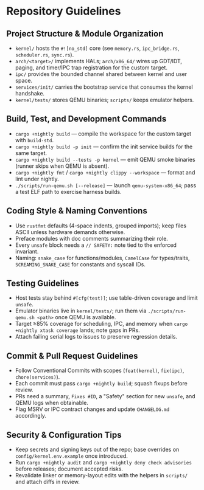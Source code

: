 # Repository Guidelines

## Project Structure & Module Organization
- `kernel/` hosts the `#![no_std]` core (see `memory.rs`, `ipc_bridge.rs`, `scheduler.rs`, `sync.rs`).
- `arch/<target>/` implements HALs; `arch/x86_64/` wires up GDT/IDT, paging, and timer/IPC trap registration for the custom target.
- `ipc/` provides the bounded channel shared between kernel and user space.
- `services/init/` carries the bootstrap service that consumes the kernel handshake.
- `kernel/tests/` stores QEMU binaries; `scripts/` keeps emulator helpers.

## Build, Test, and Development Commands
- `cargo +nightly build` — compile the workspace for the custom target with `build-std`.
- `cargo +nightly build -p init` — confirm the init service builds for the same target.
- `cargo +nightly build --tests -p kernel` — emit QEMU smoke binaries (runner skips when QEMU is absent).
- `cargo +nightly fmt` / `cargo +nightly clippy --workspace` — format and lint under nightly.
- `./scripts/run-qemu.sh [--release]` — launch `qemu-system-x86_64`; pass a test ELF path to exercise harness builds.

## Coding Style & Naming Conventions
- Use `rustfmt` defaults (4-space indents, grouped imports); keep files ASCII unless hardware demands otherwise.
- Preface modules with doc comments summarizing their role.
- Every `unsafe` block needs a `// SAFETY:` note tied to the enforced invariant.
- Naming: `snake_case` for functions/modules, `CamelCase` for types/traits, `SCREAMING_SNAKE_CASE` for constants and syscall IDs.

## Testing Guidelines
- Host tests stay behind `#[cfg(test)]`; use table-driven coverage and limit `unsafe`.
- Emulator binaries live in `kernel/tests/`; run them via `./scripts/run-qemu.sh <path>` once QEMU is available.
- Target ≥85% coverage for scheduling, IPC, and memory when `cargo +nightly xtask coverage` lands; note gaps in PRs.
- Attach failing serial logs to issues to preserve regression details.

## Commit & Pull Request Guidelines
- Follow Conventional Commits with scopes (`feat(kernel)`, `fix(ipc)`, `chore(services)`).
- Each commit must pass `cargo +nightly build`; squash fixups before review.
- PRs need a summary, `Fixes #ID`, a "Safety" section for new `unsafe`, and QEMU logs when obtainable.
- Flag MSRV or IPC contract changes and update `CHANGELOG.md` accordingly.

## Security & Configuration Tips
- Keep secrets and signing keys out of the repo; base overrides on `config/kernel.env.example` once introduced.
- Run `cargo +nightly audit` and `cargo +nightly deny check advisories` before releases; document accepted risks.
- Revalidate linker or memory-layout edits with the helpers in `scripts/` and attach diffs in review.
